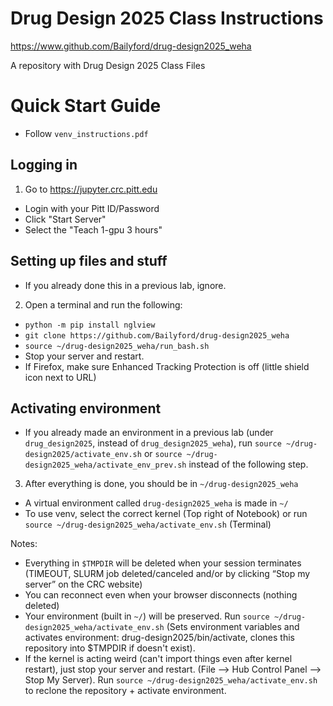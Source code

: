 # Drug Design 2025 Class Instructions
https://www.github.com/Bailyford/drug-design2025_weha

A repository with Drug Design 2025 Class Files

# Quick Start Guide
* Follow `venv_instructions.pdf`

## Logging in
1.	Go to https://jupyter.crc.pitt.edu
* Login with your Pitt ID/Password
* Click "Start Server"
* Select the "Teach 1-gpu 3 hours"

## Setting up files and stuff
* If you already done this in a previous lab, ignore.
2.	Open a terminal and run the following:
* ``python -m pip install nglview``
*	``git clone https://github.com/Bailyford/drug-design2025_weha``
*	``source ~/drug-design2025_weha/run_bash.sh``
*	Stop your server and restart.
*	If Firefox, make sure Enhanced Tracking Protection is off (little shield icon next to URL)

## Activating environment
* If you already made an environment in a previous lab (under ``drug_design2025``, instead of ``drug_design2025_weha``), run ``source ~/drug-design2025/activate_env.sh`` or ``source ~/drug-design2025_weha/activate_env_prev.sh`` instead of the following step.
3.	After everything is done, you should be in ``~/drug-design2025_weha``
* A virtual environment called ``drug-design2025_weha`` is made in ``~/``
* To use venv, select the correct kernel (Top right of Notebook) or run ``source ~/drug-design2025_weha/activate_env.sh`` (Terminal)

Notes:
* Everything in ``$TMPDIR`` will be deleted when your session terminates (TIMEOUT, SLURM job deleted/canceled and/or by clicking “Stop my server” on the CRC website)
* You can reconnect even when your browser disconnects (nothing deleted)
* Your environment (built in ``~/``) will be preserved. Run ``source ~/drug-design2025_weha/activate_env.sh`` (Sets environment variables and activates environment: drug-design2025/bin/activate, clones this repository into $TMPDIR if doesn't exist).
* If the kernel is acting weird (can't import things even after kernel restart), just stop your server and restart. (File --> Hub Control Panel --> Stop My Server). Run ``source ~/drug-design2025_weha/activate_env.sh`` to reclone the repository + activate environment.
